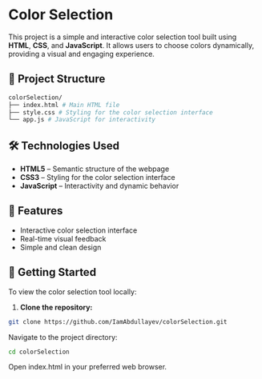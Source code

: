# Color Selection

This project is a simple and interactive color selection tool built using **HTML**, **CSS**, and **JavaScript**. It allows users to choose colors dynamically, providing a visual and engaging experience.

## 📁 Project Structure
```bash
colorSelection/
├── index.html # Main HTML file
├── style.css # Styling for the color selection interface
└── app.js # JavaScript for interactivity
```

## 🛠️ Technologies Used

- **HTML5** – Semantic structure of the webpage
- **CSS3** – Styling for the color selection interface
- **JavaScript** – Interactivity and dynamic behavior

## 🎨 Features

- Interactive color selection interface
- Real-time visual feedback
- Simple and clean design

## 🚀 Getting Started

To view the color selection tool locally:

1. **Clone the repository:**

```bash
git clone https://github.com/IamAbdullayev/colorSelection.git
```
Navigate to the project directory:
```bash
cd colorSelection
```
Open index.html in your preferred web browser.
